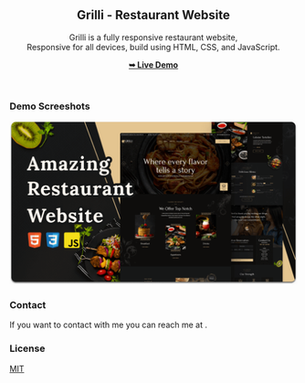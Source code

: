 <div align="center">

  <br />
  <br />

  <h2 align="center">Grilli - Restaurant Website</h2>

  Grilli is a fully responsive restaurant website, <br />Responsive for all devices, build using HTML, CSS, and JavaScript.

  <a href="https://grilli-restaurant-juet.vercel.app/"><strong>➥ Live Demo</strong></a>

</div>

<br />

### Demo Screeshots

![Grilli Desktop Demo](./readme-images/desktop.png "Desktop Demo")


### Contact

If you want to contact with me you can reach me at [](https://www.instagram.com/oopsankit).

### License

[MIT](https://choosealicense.com/licenses/mit/)
